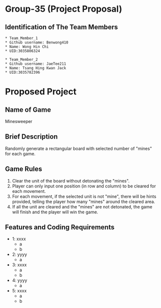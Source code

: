 # Group-35 (Project Proposal)

## Identification of The Team Members
```
* Team_Member_1 
* Github username: Benwong410 
* Name: Wong Hin Chi 
* UID:3035806324
```
```
* Team_Member_2
* Github username: JaeTee211
* Name: Tsang Hing Kwan Jack
* UID:3035782396
```

# Proposed Project

## Name of Game
Minesweeper

## Brief Description
Randomly generate a rectangular board with selected number of "mines" for each game.

## Game Rules
1. Clear the unit of the board without detonating the "mines".
2. Player can only input one position (in row and column) to be cleared for each movement.
3. For each movement, if the selected unit is not "mine", there will be hints provided, telling the player how many "mines" around the cleared area.
4. If all the unit are cleared and the "mines" are not detonated, the game will finish and the player will win the game.

## Features and Coding Requirements
* 1: xxxx
    * a
    * b
* 2: yyyy
    * a
* 3: xxxx
    * a
    * b
* 4: yyyy
    * a
* 5: xxxx
    * a
    * b
